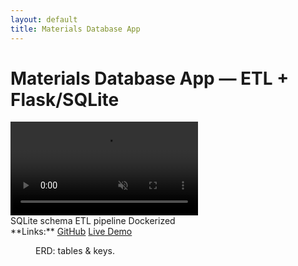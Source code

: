```yaml
---
layout: default
title: Materials Database App
---
```

# Materials Database App — ETL + Flask/SQLite
<div class="media">
  <video src="/assets/video/db-app-demo.mp4" autoplay muted loop playsinline></video>
</div>
<div class="metrics">
  <span class="metric">SQLite schema</span>
  <span class="metric alt">ETL pipeline</span>
  <span class="metric good">Dockerized</span>
</div>
**Links:** <a class="btn" href="REPO_URL" target="_blank">GitHub</a> <a class="btn" href="DEMO_URL" target="_blank">Live Demo</a>
<figure class="figure"><img src="/assets/img/projects/db-app/schema.png" alt=""><figcaption>ERD: tables & keys.</figcaption></figure>
